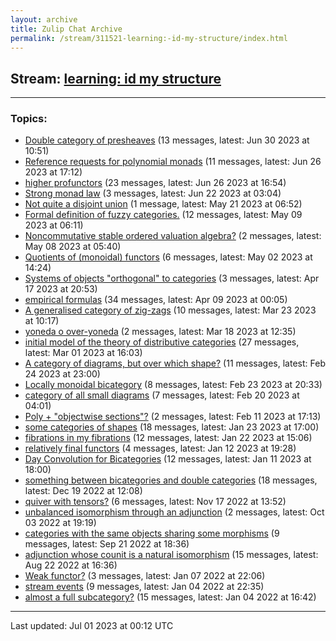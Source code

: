 ```yaml
---
layout: archive
title: Zulip Chat Archive
permalink: /stream/311521-learning:-id-my-structure/index.html
---
```


## Stream: [learning: id my structure](https://mattecapu.github.io/ct-zulip-archive/stream/311521-learning:-id-my-structure/index.html)
---

### Topics:

* [Double category of presheaves](topic/topic_Double.20category.20of.20presheaves.html) (13 messages, latest: Jun 30 2023 at 10:51)
* [Reference requests for polynomial monads](topic/topic_Reference.20requests.20for.20polynomial.20monads.html) (11 messages, latest: Jun 26 2023 at 17:12)
* [higher profunctors](topic/topic_higher.20profunctors.html) (23 messages, latest: Jun 26 2023 at 16:54)
* [Strong monad law](topic/topic_Strong.20monad.20law.html) (3 messages, latest: Jun 22 2023 at 03:04)
* [Not quite a disjoint union](topic/topic_Not.20quite.20a.20disjoint.20union.html) (1 message, latest: May 21 2023 at 06:52)
* [Formal definition of fuzzy categories.](topic/topic_Formal.20definition.20of.20fuzzy.20categories.2E.html) (12 messages, latest: May 09 2023 at 06:11)
* [Noncommutative stable ordered valuation algebra?](topic/topic_Noncommutative.20stable.20ordered.20valuation.20algebra.3F.html) (2 messages, latest: May 08 2023 at 05:40)
* [Quotients of (monoidal) functors](topic/topic_Quotients.20of.20(monoidal).20functors.html) (6 messages, latest: May 02 2023 at 14:24)
* [Systems of objects "orthogonal" to categories](topic/topic_Systems.20of.20objects.20.22orthogonal.22.20to.20categories.html) (3 messages, latest: Apr 17 2023 at 20:53)
* [empirical formulas](topic/topic_empirical.20formulas.html) (34 messages, latest: Apr 09 2023 at 00:05)
* [A generalised category of zig-zags](topic/topic_A.20generalised.20category.20of.20zig-zags.html) (10 messages, latest: Mar 23 2023 at 10:17)
* [yoneda o over-yoneda](topic/topic_yoneda.20o.20over-yoneda.html) (2 messages, latest: Mar 18 2023 at 12:35)
* [initial model of the theory of distributive categories](topic/topic_initial.20model.20of.20the.20theory.20of.20distributive.20categories.html) (27 messages, latest: Mar 01 2023 at 16:03)
* [A category of diagrams, but over which shape?](topic/topic_A.20category.20of.20diagrams.2C.20but.20over.20which.20shape.3F.html) (11 messages, latest: Feb 24 2023 at 23:00)
* [Locally monoidal bicategory](topic/topic_Locally.20monoidal.20bicategory.html) (8 messages, latest: Feb 23 2023 at 20:33)
* [category of all small diagrams](topic/topic_category.20of.20all.20small.20diagrams.html) (7 messages, latest: Feb 20 2023 at 04:01)
* [Poly + "objectwise sections"?](topic/topic_Poly.20.2B.20.22objectwise.20sections.22.3F.html) (2 messages, latest: Feb 11 2023 at 17:13)
* [some categories of shapes](topic/topic_some.20categories.20of.20shapes.html) (18 messages, latest: Jan 23 2023 at 17:00)
* [fibrations in my fibrations](topic/topic_fibrations.20in.20my.20fibrations.html) (12 messages, latest: Jan 22 2023 at 15:06)
* [relatively final functors](topic/topic_relatively.20final.20functors.html) (4 messages, latest: Jan 12 2023 at 19:28)
* [Day Convolution for Bicategories](topic/topic_Day.20Convolution.20for.20Bicategories.html) (12 messages, latest: Jan 11 2023 at 18:00)
* [something between bicategories and double categories](topic/topic_something.20between.20bicategories.20and.20double.20categories.html) (18 messages, latest: Dec 19 2022 at 12:08)
* [quiver with tensors?](topic/topic_quiver.20with.20tensors.3F.html) (6 messages, latest: Nov 17 2022 at 13:52)
* [unbalanced isomorphism through an adjunction](topic/topic_unbalanced.20isomorphism.20through.20an.20adjunction.html) (2 messages, latest: Oct 03 2022 at 19:19)
* [categories with the same objects sharing some morphisms](topic/topic_categories.20with.20the.20same.20objects.20sharing.20some.20morphisms.html) (9 messages, latest: Sep 21 2022 at 18:36)
* [adjunction whose counit is a natural isomorphism](topic/topic_adjunction.20whose.20counit.20is.20a.20natural.20isomorphism.html) (15 messages, latest: Aug 22 2022 at 16:36)
* [Weak functor?](topic/topic_Weak.20functor.3F.html) (3 messages, latest: Jan 07 2022 at 22:06)
* [stream events](topic/topic_stream.20events.html) (9 messages, latest: Jan 04 2022 at 22:35)
* [almost a full subcategory?](topic/topic_almost.20a.20full.20subcategory.3F.html) (15 messages, latest: Jan 04 2022 at 16:42)

<hr><p>Last updated: Jul 01 2023 at 00:12 UTC</p>